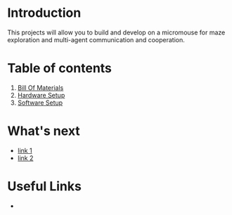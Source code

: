 # Introduction

This projects will allow you to build and develop on a micromouse for maze exploration and multi-agent communication and cooperation.

# Table of contents
1. [Bill Of Materials](https://github.com/Spain2394/MicromouseV1/blob/master/Wiki/Bill-of-Materials.md)
2. [Hardware Setup](https://github.com/Spain2394/MicromouseV1/blob/master/Wiki/Hardware-Setup.md)
3. [Software Setup](https://github.com/Spain2394/MicromouseV1/blob/master/Wiki/Software-Setup.md)

# What's next
- [link 1](link1)
- [link 2](link2)

# Useful Links
-
